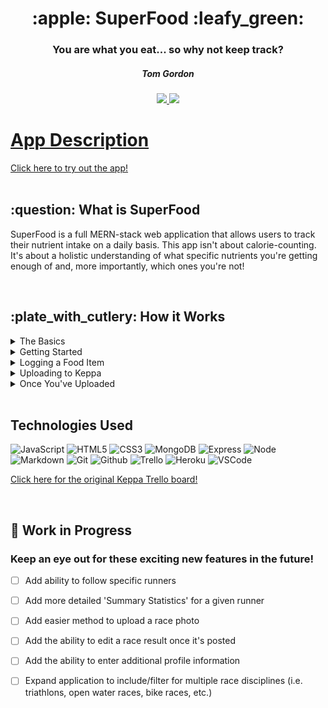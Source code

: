 <div align='center'>

   <h1>:apple: SuperFood :leafy_green:</h1>
   <h3>You are what you eat... so why not keep track?</h3>
   <h5>Tom Gordon</h5>
   <a href='https://github.com/tom-gordon13' target='_blank'>
      <img src='https://img.shields.io/badge/-Portfolio:_user.github.io-darkgreen?style=flat&logo=medium'/>
   <a href='https://www.linkedin.com/in/thomas-gordon13/' target='_blank'>
      <img src='https://img.shields.io/badge/-linkedin.com/in/thomas-blue?style=flat&``logo=Linkedin&logoColor=white'>                             
   <h1></h1>
</div>

<h1>App Description</h1>
<a href='https://super-food-app.herokuapp.com/' target='_blank'>Click here to try out the app!</a>
<br>
<br>
<h2> :question: What is SuperFood </h2>
<p>SuperFood is a full MERN-stack web application that allows users to track their nutrient intake on a daily basis. This app isn't about calorie-counting. It's about a holistic understanding of what specific nutrients you're getting enough of and, more importantly, which ones you're not!</p>
<br>


<h2> :plate_with_cutlery: How it Works </h2>
<details>
<summary> The Basics</summary>

| About SuperFood |  |
|------------ | ------------|
| <h4 align='left'>As mentioned, SuperFood allows users to track their daily nutrition from a micro level.</h4> | <img src='public/images/Keppa_1.png' width='1100'> |
| <h4 align='left'>SuperFood utilizes data from the US Department of Agriculture's FoodData Central database to calculate nutrient totals for a given food item.</h4> | <img src='public/images/Keppa_2.png' width='1100'> |
</details>

<details>
<summary> Getting Started</summary>

| Signing In |  |
|------------ | ------------|
| <h4 align='left'>Setting up an account with SuperFood is super easy - just navigate to the home page and click 'Sign Up'! You'll be required to enter your name, email, and password. Don't worry, we won't send you spam emaiL!</h4> | <img src='public/images/Keppa_3.png' width='1100'> |
| <h4 align='left'>Once you're signed in, you immediately have full access to the SuperFood app. If you need to sign out, don't worry! Your data will be stored securely, so you can log back in whenever its time to log your next meal!</h4> | <img src='public/images/Keppa_4.png' width='1100'> |
</details>

<details>
<summary>Logging a Food Item</summary>

| Browsing Results |  |
|------------ | ------------|
| <h4 align='left'>If you want to log a new item you ate on a given day, make sure to navigate to the correct date and meal for that given item first!</h4> |  <img src='public/images/Keppa_5.png' width='550'>|
| <h4 align='left'>On the lefthand side is a 'Summary' tab which displays a breakdown of results you have uploaded. Seeing nothing but 0's so far? Click on 'Add New Result' to show off your recent races!</h4> |  <img src='public/images/Keppa_6.png' width='550'>|

</details>

<details>
<summary> Uploading to Keppa</summary>

| Submit Your First Result  |  |
|------------ | ------------|
| <h4 align='left'>In the 'Add New Result' page, you'll see a form that allows you to submit your own race result. Note that the Race Name, Race Date, Finish Time, and Distance fields are all required. Without them, your result will not submit properly! :(</h4> |  <img src='public/images/Keppa_7.png' width='550'>|
| <h4 align='left'>The form includes a few additional fields that allow you to give more details to other users. Do you know what place you got in the race? Was this an 'A'-focus race for you, or more of a 'C'-focus tune up? And best of all, have a photo you'd like to share? Feel free to drop in additional comments to tell other users how you felt!</h4> |  <img src='public/images/Keppa_8.png' width='550'>|

</details>

<details>
<summary> Once You've Uploaded</summary>

| Commenting on Results  |  |
|------------ | ------------|
| <h4 align='left'>Once you've submitted your result, it will appears in the 'See All Results' tab as well as in your 'My Profile' view tab. Once you find your result, you can either click 'See More' to check out more details, or 'Delete Result' if you decide you'd rather not brag about this one.</h4> |  <img src='public/images/Keppa_9.png' width='550'>|
| <h4 align='left'>Once you click on 'See More' for a race, you and other users can add comments! Feel free to drop a congratulatory message on someone else's result, you know they'll appreciate it!</h4> |  <img src='public/images/Keppa_10.png' width='550'>|

</details>

<br>

## Technologies Used

![JavaScript](https://img.shields.io/badge/-JavaScript-333?style=flat&logo=javascript) 
![HTML5](https://img.shields.io/badge/-HTML5-333?style=flat&logo=html5)
![CSS3](https://img.shields.io/badge/-CSS-333?style=flat&logo=css3)
![MongoDB](https://img.shields.io/badge/-MongoDB-333?style=flat&logo=mongodb)
![Express](https://img.shields.io/badge/-Express-333?style=flat&logo=express)
![Node](https://img.shields.io/badge/-Node.js-333?style=flat&logo=node.js)
![Markdown](https://img.shields.io/badge/-Markdown-333?style=flat&logo=markdown)
![Git](https://img.shields.io/badge/-Git-333?style=flat&logo=git)
![Github](https://img.shields.io/badge/-GitHub-333?style=flat&logo=github)
![Trello](https://img.shields.io/badge/-Trello-333?style=flat&logo=trello) 
![Heroku](https://img.shields.io/badge/-Heroku-333?style=flat&logo=heroku)
![VSCode](https://img.shields.io/badge/-VS_Code-333?style=flat&logo=visualstudio)



<a href='https://trello.com/b/WM3kQyjG/project-2-board' target='_blank'>Click here for the original Keppa Trello board!</a>

<br>

## :hammer: Work in Progress  

### Keep an eye out for these exciting new features in the future!

- [ ] Add ability to follow specific runners   

- [ ] Add more detailed 'Summary Statistics' for a given runner  

- [ ] Add easier method to upload a race photo

- [ ] Add the ability to edit a race result once it's posted

- [ ] Add the ability to enter additional profile information

- [ ] Expand application to include/filter for multiple race disciplines (i.e. triathlons, open water races, bike races, etc.)

